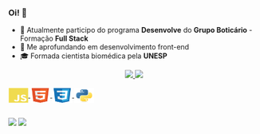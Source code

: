 ### Oi! 👋

- 📝 Atualmente participo do programa <b>Desenvolve</b> do <b>Grupo Boticário</b> - Formação <b>Full Stack</b>
- 🌱 Me aprofundando em desenvolvimento front-end
- 🎓 Formada cientista biomédica pela <b>UNESP</b>

<div align="center">
  <a href="https://github.com/anacmas">
  <img height="180em" src="https://github-readme-stats.vercel.app/api?username=anacmas&show_icons=true&theme=cobalt&include_all_commits=true&count_private=true"/>
  <img height="180em" src="https://github-readme-stats.vercel.app/api/top-langs/?username=anacmas&layout=compact&langs_count=7&theme=cobalt"/>
</div>
<div style="display: inline_block"><br>
  <img align="center" alt="Logo-JavaScript" height="30" width="40" src="https://raw.githubusercontent.com/devicons/devicon/master/icons/javascript/javascript-plain.svg">
  <img align="center" alt="Logo-HTML" height="30" width="40" src="https://raw.githubusercontent.com/devicons/devicon/master/icons/html5/html5-original.svg">
  <img align="center" alt="Logo-CSS" height="30" width="40" src="https://raw.githubusercontent.com/devicons/devicon/master/icons/css3/css3-original.svg">
  <img align="center" alt="Logo-Python" height="30" width="40" src="https://raw.githubusercontent.com/devicons/devicon/master/icons/python/python-original.svg">
</div>
  
  ##
  
<div> 
  <a href = "mailto:anacmas@gmail.com"><img src="https://img.shields.io/badge/-Gmail-%23333?style=for-the-badge&logo=gmail&logoColor=white" target="_blank"></a>
  <a href="https://www.linkedin.com/in/ana-carolina-milos-17259787/" target="_blank"><img src="https://img.shields.io/badge/-LinkedIn-%230077B5?style=for-the-badge&logo=linkedin&logoColor=white" target="_blank"></a> 
